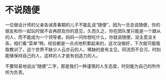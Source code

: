 # 不说随便

一位做设计师的父亲告诫青春期的儿子不能乱说“随便”，因为一旦总说随便，你的朋友和你一起玩时就不会再顾及你的意见，久而久之，你在团队里只能是一个跟从的人，而不能成为一个领导者。妈妈一问你想吃什么，你就说随便，没主意没关系，咱们看“菜单”啊，经验都是一点点地积累起来的，这次没做好，下次就可能吸取教训了，这个世界不缺少人云亦云的人，稀缺的是有主见，同流而不合污，时刻能够保持自己的人，这样的人才是有创造力的人。 

不要轻易地说出“随便”二字，那是我们一种谨慎的人生态度，时刻能为自己的所作所为负责。
